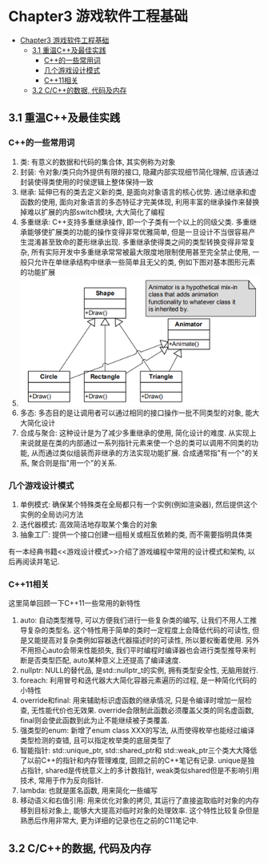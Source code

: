 # Chapter3 游戏软件工程基础

- [Chapter3 游戏软件工程基础](#chapter3-游戏软件工程基础)
  - [3.1 重温C++及最佳实践](#31-重温c及最佳实践)
    - [C++的一些常用词](#c的一些常用词)
    - [几个游戏设计模式](#几个游戏设计模式)
    - [C++11相关](#c11相关)
  - [3.2 C/C++的数据, 代码及内存](#32-cc的数据-代码及内存)

## 3.1 重温C++及最佳实践

### C++的一些常用词

1. 类: 有意义的数据和代码的集合体, 其实例称为对象
2. 封装: 令对象/类只向外提供有限的接口, 隐藏内部实现细节简化理解, 应该通过封装使得类使用的时侯逻辑上整体保持一致
3. 继承: 延伸已有的类去定义新的类, 是面向对象语言的核心优势. 通过继承和虚函数的使用, 面向对象语言的多态特征才完美体现, 利用丰富的继承操作来替换掉难以扩展的内部switch模块, 大大简化了编程
4. 多重继承: C++支持多重继承操作, 即一个子类有一个以上的同级父类. 多重继承能够使扩展类的功能的操作变得非常优雅简单, 但是一旦设计不当很容易产生混淆甚至致命的菱形继承出现. 多重继承使得类之间的类型转换变得非常复杂, 所有实际开发中多重继承常常被最大限度地限制使用甚至完全禁止使用, 一般只允许在单继承结构中继承一些简单且无父的类, 例如下图对基本图形元素的功能扩展
5. ![picture 1](Media/e2a841416112e29d4be0534f5fcdc9f09a8b008ca04a7685ddfe6fee281855f5.png)  
6. 多态: 多态目的是让调用者可以通过相同的接口操作一批不同类型的对象, 能大大简化设计
7. 合成与聚合: 这种设计是为了减少多重继承的使用, 简化设计的难度. 从实现上来说就是在类的内部通过一系列指针元素来使一个总的类可以调用不同类的功能, 从而通过类似组装而非继承的方法实现功能扩展. 合成通常指"有一个"的关系, 聚合则是指"用一个"的关系.

### 几个游戏设计模式

1. 单例模式: 确保某个特殊类在全局都只有一个实例(例如渲染器), 然后提供这个实例的全局访问方法
2. 迭代器模式: 高效简洁地存取某个集合的对象
3. 抽象工厂: 提供一个接口创建一组相关或相互依赖的类, 而不需要指明具体类

有一本经典书籍<<游戏设计模式>>介绍了游戏编程中常用的设计模式和架构, 以后再阅读并笔记.

### C++11相关

这里简单回顾一下C++11一些常用的新特性

1. auto: 自动类型推导, 可以方便我们进行一些复杂类的编写, 让我们不用人工推导复杂的类型名. 这个特性用于简单的类时一定程度上会降低代码的可读性, 但是又能提高对复杂类例如容器迭代器描述时的可读性, 所以要权衡着使用. 另外不用担心auto会带来性能损失, 我们平时编程时编译器也会进行类型推导来判断是否类型匹配, auto某种意义上还提高了编译速度.
2. nullptr: NULL的替代品, 是std::nullptr_t的实例, 拥有类型安全性, 无脑用就行.
3. foreach: 利用冒号和迭代器大大简化容器元素遍历的过程, 是一种简化代码的小特性
4. override和final: 用来辅助标识虚函数的继承情况, 只是令编译时增加一层检查, 无性能代价也无效果. override会限制此函数必须覆盖父类的同名虚函数, final则会使此函数到此为止不能继续被子类覆盖.
5. 强类型的enum: 新增了enum class XXX的写法, 从而使得枚举也能经过编译类型检测的查错, 且可以指定枚举类的底层类型了
6. 智能指针: std::unique_ptr, std::shared_ptr和 std::weak_ptr三个类大大降低了以前C++的指针和内存管理难度, 回顾之前的C++笔记有记录. unique是独占指针, shared是传统意义上的多计数指针, weak类似shared但是不影响引用技术, 常用于作为反向指针.
7. lambda: 也就是匿名函数, 用来简化一些编写
8. 移动语义和右值引用: 用来优化对象的拷贝, 其运行了直接盗取临时对象的内存移到目标对象上, 能够大大提高对临时对象的处理效率. 这个特性比较复杂但是熟悉后作用非常大, 更为详细的记录也在之前的C11笔记中.

## 3.2 C/C++的数据, 代码及内存

